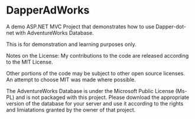 DapperAdWorks
=============

A demo ASP.NET MVC Project that demonstrates how to use Dapper-dot-net with AdventureWorks Database.

This is for demonstration and learning purposes only.

Notes on the License:
My contributions to the code are released according to the MIT License.

Other portions of the code may be subject to other open source licenses. An attempt to choose MIT was made 
where possible.

The AdventureWorks Database is under the Microsoft Public License (Ms-PL) and is not packaged with this project. 
Please download the appropriate version of the database for your server and use it according to the rights and
limiatations granted by the owner of that project.
